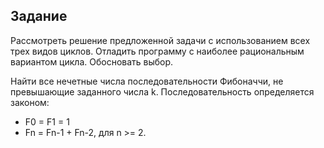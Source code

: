 ## Задание

Рассмотреть решение предложенной задачи с использованием всех трех видов циклов. Отладить программу с наиболее рациональным вариантом цикла. Обосновать выбор.

Найти все нечетные числа последовательности Фибоначчи, не превышающие заданного числа k. Последовательность определяется законом:
* F0 = F1 = 1
* Fn = Fn-1 + Fn-2, для n >= 2.
